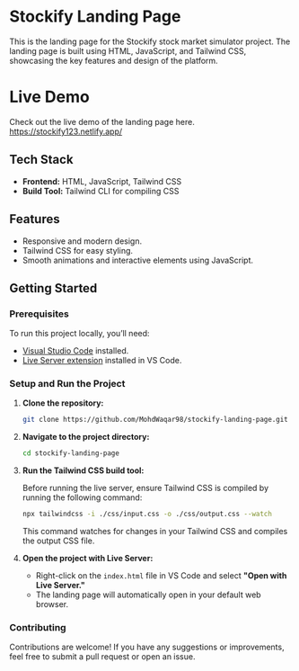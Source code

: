 
# Stockify Landing Page

This is the landing page for the Stockify stock market simulator project. The landing page is built using HTML, JavaScript, and Tailwind CSS, showcasing the key features and design of the platform.

# Live Demo
Check out the live demo of the landing page here.
https://stockify123.netlify.app/

## Tech Stack

- **Frontend:** HTML, JavaScript, Tailwind CSS
- **Build Tool:** Tailwind CLI for compiling CSS

## Features

- Responsive and modern design.
- Tailwind CSS for easy styling.
- Smooth animations and interactive elements using JavaScript.

## Getting Started

### Prerequisites

To run this project locally, you’ll need:

- [Visual Studio Code](https://code.visualstudio.com/) installed.
- [Live Server extension](https://marketplace.visualstudio.com/items?itemName=ritwickdey.LiveServer) installed in VS Code.

### Setup and Run the Project

1. **Clone the repository:**

   ```bash
   git clone https://github.com/MohdWaqar98/stockify-landing-page.git
   ```

2. **Navigate to the project directory:**

   ```bash
   cd stockify-landing-page
   ```

3. **Run the Tailwind CSS build tool:**

   Before running the live server, ensure Tailwind CSS is compiled by running the following command:

   ```bash
   npx tailwindcss -i ./css/input.css -o ./css/output.css --watch
   ```

   This command watches for changes in your Tailwind CSS and compiles the output CSS file.

4. **Open the project with Live Server:**

   - Right-click on the `index.html` file in VS Code and select **"Open with Live Server."**
   - The landing page will automatically open in your default web browser.


### Contributing

Contributions are welcome! If you have any suggestions or improvements, feel free to submit a pull request or open an issue.
